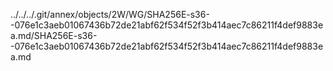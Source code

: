../../../.git/annex/objects/2W/WG/SHA256E-s36--076e1c3aeb01067436b72de21abf62f534f52f3b414aec7c86211f4def9883ea.md/SHA256E-s36--076e1c3aeb01067436b72de21abf62f534f52f3b414aec7c86211f4def9883ea.md
